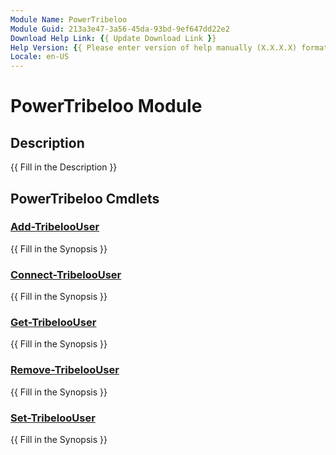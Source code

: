 ```yaml
---
Module Name: PowerTribeloo
Module Guid: 213a3e47-3a56-45da-93bd-9ef647dd22e2
Download Help Link: {{ Update Download Link }}
Help Version: {{ Please enter version of help manually (X.X.X.X) format }}
Locale: en-US
---
```


# PowerTribeloo Module
## Description
{{ Fill in the Description }}

## PowerTribeloo Cmdlets
### [Add-TribelooUser](Add-TribelooUser.md)
{{ Fill in the Synopsis }}

### [Connect-TribelooUser](Connect-TribelooUser.md)
{{ Fill in the Synopsis }}

### [Get-TribelooUser](Get-TribelooUser.md)
{{ Fill in the Synopsis }}

### [Remove-TribelooUser](Remove-TribelooUser.md)
{{ Fill in the Synopsis }}

### [Set-TribelooUser](Set-TribelooUser.md)
{{ Fill in the Synopsis }}

